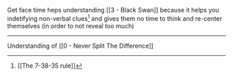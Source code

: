 Get face time heps understanding [[3 - Black Swan]] because it helps you indetifying non-verbal clues[^1] and gives them no time to think and re-center themselves (in order to not reveal too much)

---

Understanding of [[0 - Never Split The Difference]]

[^1]: [[The 7-38-35 rule]]